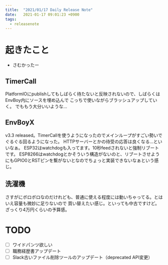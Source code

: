 ```yaml
---
title:  "2021/01/17 Daily Release Note"
date:   2021-01-17 09:01:23 +0900
tags:
  - releasenote
---
```

# 起きたこと

* さむかったー

## TimerCall

PlatformIOにpublishしてもしばらく待たないと反映されないので、しばらくはEnvBoy内にソースを埋め込んで
こっちで使いながらブラッシュアップしていく。
でももう大分いいような… 

## EnvBoyX

v3.3 released。TimerCallを使うようになったのでメインループがすごい勢いでぐるぐる回るようになった。
HTTPサーバーとかの待受の応答は良くなる…といいなぁ。
ESP32はwatchdogも入ってます。10秒feedされないと強制リブートです。
ESP8266はwatchdogとかそういう構造がないのと、リブートさせようにもGPIO0とRSTピンを繋がないとなのでちょっと実装できないなぁという感じ。

## 洗濯機

さすがにボロボロなのだけれども、普通に使える程度には動いちゃってる。とはいえ容量も微妙に足りないので
買い替えたい感じ。といっても中古ですけど。ざっくり4万円くらいの予算感。

# TODO 

- [ ] ワイドパンツ欲しい
- [ ] 職務経歴書アップデート
- [ ] Slack古いファイル削除ツールのアップデート（deprecated API変更）